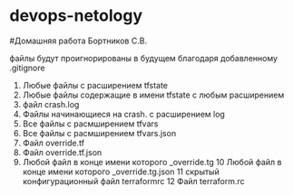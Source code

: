 # devops-netology

#Домашняя работа Бортников С.В.

файлы будут проигнорированы в будущем благодаря добавленному .gitignore

1) Любые файлы с расширением tfstate
2) Любые файлы содержащие в имени tfstate с любым расширением
3) файл crash.log
4) Файлы начинающиеся на crash. с расширением log
5) Все файлы с расмширением tfvars
6) Все файлы с расмширением tfvars.json
7) Файл override.tf
8) Файл override.tf.json
9) Любой файл в конце имени которого _override.tg
10 Любой файл в конце имени которого _override.tg.json
11 скрытый конфигурационный файл terraformrc
12 Файл terraform.rc



